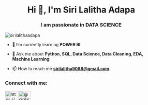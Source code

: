 <h1 align="center">Hi 👋, I'm Siri Lalitha Adapa</h1>
<h3 align="center">I am passionate in DATA SCIENCE</h3>

<p align="left"> <img src="https://komarev.com/ghpvc/?username=sirilalithaadapa&label=Profile%20views&color=0e75b6&style=flat" alt="sirilalithaadapa" /> </p>

- 🌱 I’m currently learning **POWER BI**

- 💬 Ask me about **Python, SQL, Data Science, Data Cleaning, EDA, Machine Learning**

- 📫 How to reach me **sirilalitha9088@gmail.com**

<h3 align="left">Connect with me:</h3>
<p align="left">
<a href="https://linkedin.com/in/https://www.linkedin.com/in/siri-lalitha-adapa-5417451b6/" target="blank"><img align="center" src="https://raw.githubusercontent.com/rahuldkjain/github-profile-readme-generator/master/src/images/icons/Social/linked-in-alt.svg" alt="https://www.linkedin.com/in/siri-lalitha-adapa-5417451b6/" height="30" width="40" /></a>
<a href="https://www.hackerrank.com/@sirilalitha" target="blank"><img align="center" src="https://raw.githubusercontent.com/rahuldkjain/github-profile-readme-generator/master/src/images/icons/Social/hackerrank.svg" alt="@sirilalitha" height="30" width="40" /></a>
</p>

